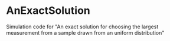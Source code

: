 # AnExactSolution
Simulation code for "An exact solution for choosing the largest measurement from a sample drawn from an uniform distribution"

